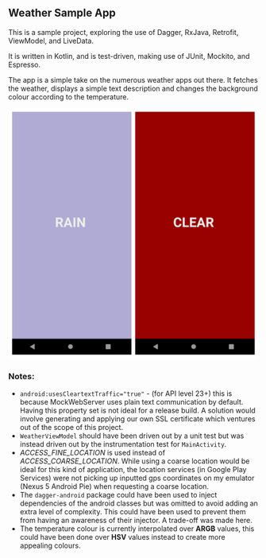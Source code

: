 ## Weather Sample App

This is a sample project, exploring the use of Dagger, RxJava, Retrofit, ViewModel, and LiveData.

It is written in Kotlin, and is test-driven, making use of JUnit, Mockito, and Espresso.

The app is a simple take on the numerous weather apps out there. It fetches the weather, displays a simple text description and changes the background colour according to the temperature.

![Screenshots](screenshots.png)

### Notes:
- `android:usesCleartextTraffic="true"` - (for API level 23+) this is because MockWebServer uses plain text communication by default. Having this property set is not ideal for a release build. A solution would involve generating and applying our own SSL certificate which ventures out of the scope of this project.
- `WeatherViewModel` should have been driven out by a unit test but was instead driven out by the instrumentation test for `MainActivity`.
- *ACCESS_FINE_LOCATION* is used instead of *ACCESS_COARSE_LOCATION*. While using a coarse location would be ideal for this kind of application, the location services (in Google Play Services) were not picking up inputted gps coordinates on my emulator (Nexus 5 Android Pie) when requesting a coarse location.
- The `dagger-android` package could have been used to inject dependencies of the android classes but was omitted to avoid adding an extra level of complexity. This could have been used to prevent them from having an awareness of their injector. A trade-off was made here.
- The temperature colour is currently interpolated over **ARGB** values, this could have been done over **HSV** values instead to create more appealing colours.